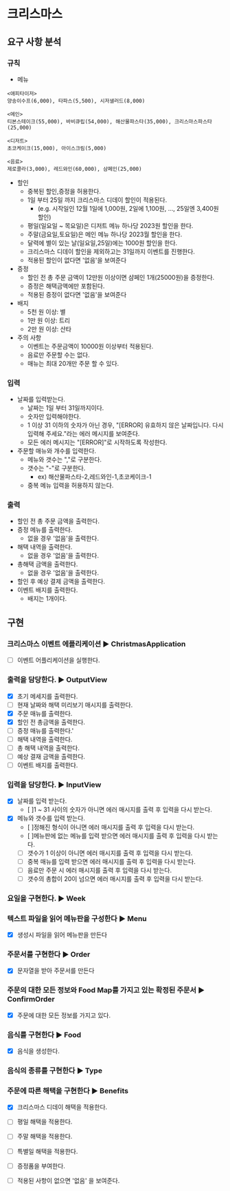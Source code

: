 # 크리스마스

## 요구 사항 분석

### 규칙

- 메뉴
```
<애피타이저>
양송이수프(6,000), 타파스(5,500), 시저샐러드(8,000)

<메인>
티본스테이크(55,000), 바비큐립(54,000), 해산물파스타(35,000), 크리스마스파스타(25,000)

<디저트>
초코케이크(15,000), 아이스크림(5,000)

<음료>
제로콜라(3,000), 레드와인(60,000), 샴페인(25,000)
```
- 할인 
    - 중복된 할인,증정을 허용한다.
    - 1일 부터 25일 까지 크리스마스 디데이 할인이 적용된다.
      - (e.g. 시작일인 12월 1일에 1,000원, 2일에 1,100원, ..., 25일엔 3,400원 할인)
    - 평일(일요일 ~ 목요일)은 디저트 메뉴 하나당 2023원 할인을 한다.
    - 주말(금요일,토요일)은 메인 메뉴 하나당 2023월 할인을 한다.
    - 달력에 별이 있는 날(일요일,25일)에는 1000원 할인을 한다.
    - 크리스마스 디데이 할인을 제외하고는 31일까지 이벤트를 진행한다.
    - 적용된 할인이 없다면 '없음'을 보여준다
- 증정
    - 할인 전 총 주문 금액이 12만원 이상이면 샴페인 1개(25000원)을 증정한다.
    - 증정은 해택금액에만 포함된다.
    - 적용된 증정이 없다면 '없음'을 보여준다
- 배지
  - 5천 원 이상: 별
  - 1만 원 이상: 트리
  - 2만 원 이상: 산타
- 주의 사항
  - 이벤트는 주문금액이 10000원 이상부터 적용된다.
  - 음료만 주문할 수는 없다.
  - 매뉴는 최대 20개만 주문 할 수 있다.


### 입력

- 날짜를 입력받는다.
  - 날짜는 1일 부터 31일까지이다.
  - 숫자만 입력해야한다.
  - 1 이상 31 이하의 숫자가 아닌 경우, "[ERROR] 유효하지 않은 날짜입니다. 다시 입력해 주세요."라는 에러 메시지를 보여준다.
  - 모든 에러 메시지는 "[ERROR]"로 시작하도록 작성한다.
- 주문할 매뉴와 개수를 입력한다.
  - 메뉴와 갯수는 ","로 구분한다.
  - 갯수는 "-"로 구분한다.
    - ex) 해산물파스타-2,레드와인-1,초코케이크-1
  - 중복 메뉴 입력을 허용하지 않는다.
     

### 출력

- 할인 전 총 주문 금액을 출력한다.
- 증정 메뉴를 출력한다.
  - 없을 경우 '없음'을 출력한다.
- 해택 내역을 출력한다.
  - 없을 경우 '없음'을 출력한다.
- 총해택 금액을 출력한다.
  - 없을 경우 '없음'을 출력한다.
- 할인 후 예상 결제 금액을 출력한다.
- 이벤트 배지를 출력한다.
  - 배지는 1개이다.



## 구현


### 크리스마스 이벤트 에플리케이션 ▶️️ ChristmasApplication

- [ ] 이벤트 어플리케이션을 실행한다. 


### 출력을 담당한다. ▶️️ OutputView

- [x] 초기 메세지를 출력한다.
- [ ] 현재 날짜와 해택 미리보기 매시지를 출력한다.
- [x] 주문 매뉴를 출력한다.
- [x] 할인 전 총금액을 출력한다.
- [ ] 증정 매뉴를 출력한다.'
- [ ] 해택 내역을 출력한다.
- [ ] 총 해택 내역을 출력한다.
- [ ] 예상 결재 금액을 출력한다.
- [ ] 이벤트 배지를 출력한다.

### 입력을 담당한다. ▶️️ InputView

- [x] 날짜를 입력 받는다.
  - [ ]1 ~ 31 사이의 숫자가 아니면 에러 매시지를 출력 후 입력을 다시 받는다.
- [x] 메뉴와 갯수를 입력 받는다.
  - [ ]정해진 형식이 아니면 에러 매시지를 출력 후 입력을 다시 받는다.
  - [ ]메뉴판에 없는 메뉴를 입력 받으면 에러 매시지를 출력 후 입력을 다시 받는다.
  - [ ] 갯수가 1 이상이 아니면 에러 매시지를 출력 후 입력을 다시 받는다.
  - [ ] 중복 매뉴를 입력 받으면 에러 매시지를 출력 후 입력을 다시 받는다.
  - [ ] 음료만 주문 시 에러 매시지를 출력 후 입력을 다시 받는다.
  - [ ] 갯수의 총합이 20이 넘으면 에러 매시지를 출력 후 입력을 다시 받는다.

### 요일을 구현한다. ▶️️ Week

### 텍스트 파일을 읽어 메뉴판을 구성한다 ▶️️ Menu

- [x] 생성시 파일을 읽어 메뉴판을 만든다


### 주문서를 구현한다 ▶️️ Order

- [x] 문자열을 받아 주문서를 만든다

### 주문의 대한 모든 정보와 Food Map를 가지고 있는 확정된 주문서 ▶️️ ConfirmOrder

- [x] 주문에 대한 모든 정보를 가지고 있다.


### 음식를 구현한다 ▶️️ Food

- [x] 음식을 생성한다.

### 음식의 종류를 구현한다 ▶️️ Type

### 주문에 따른 해택을 구현한다 ▶️️ Benefits

- [x] 크리스마스 디데이 해택을 적용한다.
- [ ] 평일 해택을 적용한다.
- [ ] 주말 해택을 적용한다.
- [ ] 특별일 해택을 적용한다.
- [ ] 증정품을 부여한다.
- [ ] 적용된 사항이 없으면 '없음' 을 보여준다.

